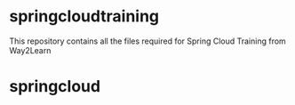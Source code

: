 # springcloudtraining

This repository contains all the files required for Spring Cloud Training from Way2Learn
# springcloud
